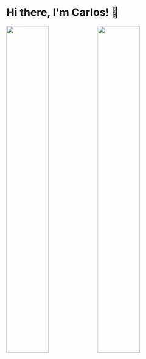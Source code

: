 # Hi there, I'm Carlos! 👋

<img src="https://github-readme-stats.vercel.app/api?username=CarlosCRG19&show_icons=true&theme=radical" width="47%" align="left" />
<img src="https://github-readme-stats.vercel.app/api/top-langs/?username=CarlosCRG19&layout=compact" width="47%" align="left" />

<!--
**CarlosCRG19/CarlosCRG19** is a ✨ _special_ ✨ repository because its `README.md` (this file) appears on your GitHub profile.

Here are some ideas to get you started:

- 🔭 I’m currently working on ...
- 🌱 I’m currently learning ...
- 👯 I’m looking to collaborate on ...
- 🤔 I’m looking for help with ...
- 💬 Ask me about ...
- 📫 How to reach me: ...
- 😄 Pronouns: ...
- ⚡ Fun fact: ...
-->
